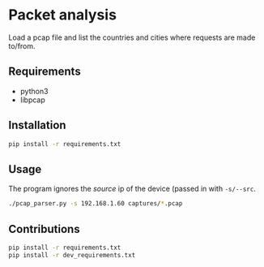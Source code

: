 # Packet analysis

Load a pcap file and list the countries and cities where requests are
made to/from.

## Requirements

- python3
- libpcap

## Installation

```sh
pip install -r requirements.txt
```

## Usage

The program ignores the _source_ ip of the device (passed in with
`-s/--src`.

```sh
./pcap_parser.py -s 192.168.1.60 captures/*.pcap
```

## Contributions

```sh
pip install -r requirements.txt
pip install -r dev_requirements.txt
```
